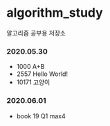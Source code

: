 # algorithm_study

알고리즘 공부용 저장소

### 2020.05.30

- 1000 A+B
- 2557 Hello World!
- 10171 고양이

### 2020.06.01

- book 19 Q1 max4
